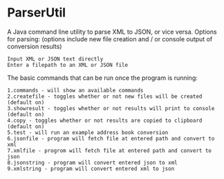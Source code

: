 # ParserUtil
A Java command line utility to parse XML to JSON, or vice versa. Options for parsing: (options include new file creation and / or console output of conversion results)

    Input XML or JSON text directly
    Enter a filepath to an XML or JSON file

The basic commands that can be run once the program is running:

    1.commands - will show an available commands
    2.createfile - toggles whether or not new files will be created (default on)
    3.showresult - toggles whether or not results will print to console (default on)
    4.copy - toggles whether or not results are copied to clipboard (default on)
    5.test - will run an example address book conversion
    6.jsonfile - program will fetch file at entered path and convert to xml
    7.xmlfile - progrom will fetch file at entered path and convert to json
    8.jsonstring - program will convert entered json to xml
    9.xmlstring - program will convert entered xml to json

